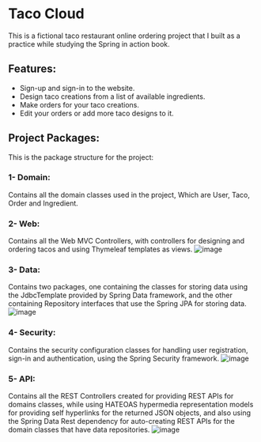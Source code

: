 # Taco Cloud
This is a fictional taco restaurant online ordering
project that I built as a practice while studying
the Spring in action book.

## Features:
- Sign-up and sign-in to the website.
- Design taco creations from a list of available ingredients.
- Make orders for your taco creations.
- Edit your orders or add more taco designs to it.

## Project Packages:
This is the package structure for the project: 

### 1- Domain:
Contains all the domain classes used in the project, Which are User, Taco, Order and Ingredient.

### 2- Web:
Contains all the Web MVC Controllers, with controllers for
designing and ordering tacos and using Thymeleaf templates as views.
![image](https://user-images.githubusercontent.com/43009893/146694700-c1f8ffeb-7108-4a5b-ba94-7a3045fc7f1a.png)


### 3- Data:
Contains two packages, one containing the classes for storing
data using the JdbcTemplate provided by Spring Data framework, 
and the other containing Repository interfaces that 
use the Spring JPA for storing data.
![image](https://user-images.githubusercontent.com/43009893/146694723-1022d15f-a9d1-486a-850e-034f57919346.png)


### 4- Security:
Contains the security configuration classes for handling user registration, sign-in and authentication, using the Spring Security framework.
![image](https://user-images.githubusercontent.com/43009893/146694732-423f9800-f8ed-4255-9db8-55b647840452.png)


### 5- API:
Contains all the REST Controllers created for providing 
REST APIs for domains classes, while using 
HATEOAS hypermedia representation models for providing self hyperlinks for the returned JSON objects, 
and also using the Spring Data Rest dependency for 
auto-creating REST APIs for the domain classes that have
data repositories.
![image](https://user-images.githubusercontent.com/43009893/146694774-7bbf6c9d-ba1e-4997-9a07-98b9577d9fc0.png)
